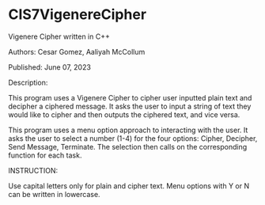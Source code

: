 # CIS7VigenereCipher
Vigenere Cipher written in C++

Authors: Cesar Gomez, Aaliyah McCollum

Published: June 07, 2023

Description:

This program uses a Vigenere Cipher to cipher user inputted plain text and decipher a ciphered 
message. It asks the user to input a string of text they would like to cipher and then
outputs the ciphered text, and vice versa.

This program uses a menu option approach to interacting with the user. It asks the user to
select a number (1-4) for the four options: Cipher, Decipher, Send Message, Terminate.
The selection then calls on the corresponding function for each task.


INSTRUCTION:

Use capital letters only for plain and cipher text. Menu options with Y or N can be written
in lowercase.
